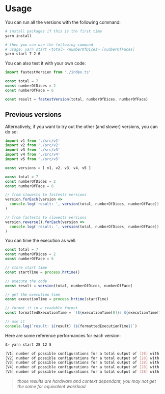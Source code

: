 # Usage

You can run all the versions with the following command:
```bash
# install packages if this is the first time
yarn install 

# then you can use the following command
# usage: yarn start <total> <numberOfDices> [numberOfFaces]
yarn start 7 2 6
```

You can also test it with your own code:

```ts
import fastestVersion from './index.ts'

const total = 7
const numberOfDices = 2
const numberOfFace = 6

const result = fastestVersion(total, numberOfDices, numberOfFace)
```

## Previous versions

Alternatively, if you want to try out the other (and slower) versions, you can do so:
```ts
import v1 from './src/v1'
import v2 from './src/v2'
import v3 from './src/v3'
import v4 from './src/v4'
import v5 from './src/v5'

const versions = [ v1, v2, v3, v4, v5 ]

const total = 7
const numberOfDices = 2
const numberOfFace = 6

// from slowests to fastests versions
version.forEach(version =>
  console.log('result: ', version(total, numberOfDices, numberOfFace))
)

// from fastests to slowests versions
version.reverse().forEach(version =>
  console.log('result: ', version(total, numberOfDices, numberOfFace))
)

```

You can time the execution as well:
```ts
const total = 7
const numberOfDices = 2
const numberOfFace = 6

// store start time
const startTime = process.hrtime()

// execute the code
const result = version(total, numberOfDices, numberOfFace)

// get the execution time
const executionTime = process.hrtime(startTime)

// format it in a readable format
const formattedExecutionTime = `(${executionTime[0]}s ${executionTime[1] / 1000000}ms)`

// use it
console.log(`result: ${result} (${formattedExecutionTime})`)
```

Here are some reference performances for each version:

```bash
$> yarn start 28 12 8

[V1] number of possible configurations for a total output of [28] with [12] D8: 12130877 (1562s 762.7643ms)
[V2] number of possible configurations for a total output of [28] with [12] D8: 12130877 (181s 992.145ms)
[V3] number of possible configurations for a total output of [28] with [12] D8: 12130877 (0s 733.3636ms)
[V4] number of possible configurations for a total output of [28] with [12] D8: 12130877 (0s 188.8524ms)
[V5] number of possible configurations for a total output of [28] with [12] D8: 12130877 (0s 0.8651ms)
```

>  *those results are hardware and context dependant, you may not get the same for equivalent workload*
